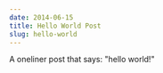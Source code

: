 ```yaml
---
date: 2014-06-15
title: Hello World Post
slug: hello-world
---
```


A oneliner post that says: "hello world!"
